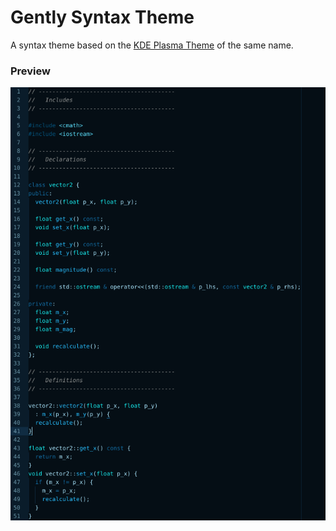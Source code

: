 # Gently Syntax Theme

A syntax theme based on the [KDE Plasma Theme](https://store.kde.org/p/1293160/) of the same name.

### Preview
![preview](preview.png)
